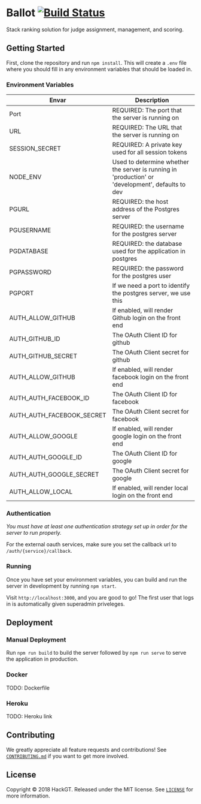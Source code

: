 # Ballot [![Build Status](https://travis-ci.org/HackGT/ballot.svg?branch=master)](https://travis-ci.org/HackGT/ballot)

Stack ranking solution for judge assignment, management, and scoring.

## Getting Started

First, clone the repository and run `npm install`. This will create a `.env` file where you should fill in any environment variables that should be loaded in.

### Environment Variables

| Envar                           | Description                                                                                         |
|---------------------------------|-----------------------------------------------------------------------------------------------------|
| Port                            |  REQUIRED: The port that the server is running on                                                   |
| URL                             |  REQUIRED: The URL that the server is running on                                                    |
| SESSION_SECRET                  |  REQUIRED: A private key used for all session tokens                                                |
| NODE_ENV                        |  Used to determine whether the server is running in 'production' or 'development', defaults to dev  |
| PGURL                           |  REQUIRED: the host address of the Postgres server                                                  |
| PGUSERNAME                      |  REQUIRED: the username for the postgres server                                                     |
| PGDATABASE                      |  REQUIRED: the database used for the application in postgres                                        |
| PGPASSWORD                      |  REQUIRED: the password for the postgres user                                                       |
| PGPORT                          |  If we need a port to identify the postgres server, we use this                                     |
| AUTH_ALLOW_GITHUB               |  If enabled, will render Github login on the front end                                              |
| AUTH_GITHUB_ID                  |  The OAuth Client ID for github                                                                     |
| AUTH_GITHUB_SECRET              |  The OAuth Client secret for github                                                                 |
| AUTH_ALLOW_GITHUB               |  If enabled, will render facebook login on the front end                                            |
| AUTH_AUTH_FACEBOOK_ID           |  The OAuth Client ID for facebook                                                                   |
| AUTH_AUTH_FACEBOOK_SECRET       |  The OAuth Client secret for facebook                                                               |
| AUTH_ALLOW_GOOGLE               |  If enabled, will render google login on the front end                                              |
| AUTH_AUTH_GOOGLE_ID             |  The OAuth Client ID for google                                                                     |
| AUTH_AUTH_GOOGLE_SECRET         |  The OAuth Client secret for google                                                                 |
| AUTH_ALLOW_LOCAL                |  If enabled, will render local login on the front end                                               |
 
### Authentication

*You must have at least one authentication strategy set up in order for the server to run properly.*

For the external oauth services, make sure you set the callback url to `/auth/{service}/callback`.

### Running

Once you have set your environment variables, you can build and run the server in development by running `npm start`.

Visit `http://localhost:3000`, and you are good to go! The first user that logs in is automatically given superadmin priveleges.

## Deployment

### Manual Deployment

Run `npm run build` to build the server followed by `npm run serve` to serve the application in production.

### Docker

TODO: Dockerfile

### Heroku

TODO: Heroku link

## Contributing

We greatly appreciate all feature requests and contributions! See [`CONTRIBUTING.md`](https://github.com/hackgt/ballot/blob/master/CONTRIBUTING.md) if you want to get more involved.

## License

Copyright &copy; 2018 HackGT. Released under the MIT license. See [`LICENSE`](LICENSE) for more information.